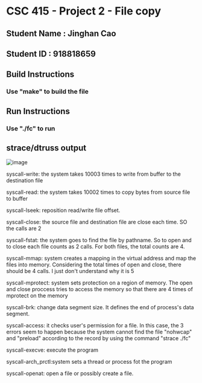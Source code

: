 # CSC 415 - Project 2 - File copy

## Student Name : Jinghan Cao

## Student ID   : 918818659

## Build Instructions
### Use "make" to build the file  

## Run Instructions
### Use "./fc" to run  

## strace/dtruss output 
![image](https://github.com/csc415-01-fa18/csc415-p2-KamyC/blob/master/strace_output.png)
	
syscall-write: the system takes 10003 times to write from buffer to the destination file 
   
syscall-read: the system takes 10002 times to copy bytes from source file to buffer  
    
syscall-lseek: reposition read/write file offset.   
  
syscall-close: the source file and destination file are close each time. SO the calls are 2   
    
syscall-fstat: the system goes to find the file by pathname. So to open and to close each file counts as 2 calls. For both files, the total counts are 4.   
   
syscall-mmap: system creates a mapping in the virtual address and map the files into memory. Considering the total times of open and close, there should be 4 calls. I just don't understand why it is 5   
    
syscall-mprotect: system sets protection on a region of memory. The open and close proccess tries to access the memory so that there are 4 times of mprotect on the memory  
   
syscall-brk: change data segment size. It defines the end of process's data segment.    
   
syscall-access: it checks user's permission for a file. In this case, the 3 errors seem to happen because the system cannot find the file "nohwcap" and "preload" according to the record by using the command "strace ./fc"  
  
syscall-execve: execute the program  
  
syscall-arch_prctl:system sets a thread or process fot the program    
   
syscall-openat: open a file or possibly create a file.   
  
